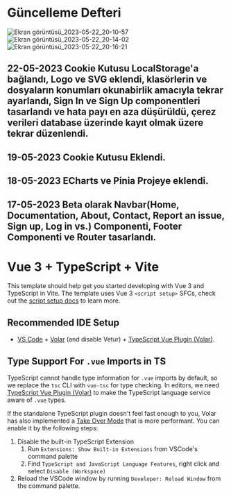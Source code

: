 # Güncelleme Defteri

![Ekran görüntüsü_2023-05-22_20-10-57](https://github.com/onurekincinetlify/Monoxia/assets/128093143/9828ef4d-bc55-44eb-b4d7-74b57bfb582e)![Ekran görüntüsü_2023-05-22_20-14-02](https://github.com/onurekincinetlify/Monoxia/assets/128093143/58869a21-c1ab-4a51-b644-1d1ea634ffde)![Ekran görüntüsü_2023-05-22_20-16-21](https://github.com/onurekincinetlify/Monoxia/assets/128093143/f820a329-0d36-4697-bda1-d94240a5ab99)
## 22-05-2023 Cookie Kutusu LocalStorage'a bağlandı, Logo ve SVG eklendi, klasörlerin ve dosyaların konumları okunabirlik amacıyla tekrar ayarlandı, Sign In ve Sign Up componentleri tasarlandı ve hata payı en aza düşürüldü, çerez verileri database üzerinde kayıt olmak üzere tekrar düzenlendi.
## 19-05-2023 Cookie Kutusu Eklendi.
## 18-05-2023 ECharts ve Pinia Projeye eklendi.
## 17-05-2023 Beta olarak Navbar(Home, Documentation, About, Contact, Report an issue, Sign up, Log in vs.) Componenti, Footer Componenti ve Router tasarlandı.

# Vue 3 + TypeScript + Vite

This template should help get you started developing with Vue 3 and TypeScript in Vite. The template uses Vue 3 `<script setup>` SFCs, check out the [script setup docs](https://v3.vuejs.org/api/sfc-script-setup.html#sfc-script-setup) to learn more.

## Recommended IDE Setup

- [VS Code](https://code.visualstudio.com/) + [Volar](https://marketplace.visualstudio.com/items?itemName=Vue.volar) (and disable Vetur) + [TypeScript Vue Plugin (Volar)](https://marketplace.visualstudio.com/items?itemName=Vue.vscode-typescript-vue-plugin).

## Type Support For `.vue` Imports in TS

TypeScript cannot handle type information for `.vue` imports by default, so we replace the `tsc` CLI with `vue-tsc` for type checking. In editors, we need [TypeScript Vue Plugin (Volar)](https://marketplace.visualstudio.com/items?itemName=Vue.vscode-typescript-vue-plugin) to make the TypeScript language service aware of `.vue` types.

If the standalone TypeScript plugin doesn't feel fast enough to you, Volar has also implemented a [Take Over Mode](https://github.com/johnsoncodehk/volar/discussions/471#discussioncomment-1361669) that is more performant. You can enable it by the following steps:

1. Disable the built-in TypeScript Extension
   1. Run `Extensions: Show Built-in Extensions` from VSCode's command palette
   2. Find `TypeScript and JavaScript Language Features`, right click and select `Disable (Workspace)`
2. Reload the VSCode window by running `Developer: Reload Window` from the command palette.
